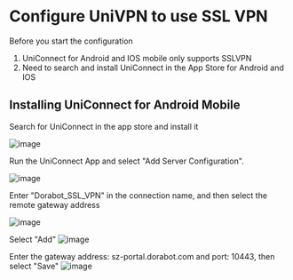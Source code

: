 # **Configure UniVPN to use SSL VPN**
Before you start the configuration
1. UniConnect for Android and IOS mobile only supports SSLVPN
2. Need to search and install UniConnect in the App Store for Android and IOS

## Installing UniConnect for Android Mobile

Search for UniConnect in the app store and install it

![image](https://github.com/tobarod/netee/assets/84069016/38ddab0e-1910-47dc-a98b-ae7d18d7fb3c)

Run the UniConnect App and select "Add Server Configuration".

![image](https://github.com/tobarod/netee/assets/84069016/5bc41551-ccf3-4b36-abab-886ad2547fd9)

Enter "Dorabot_SSL_VPN" in the connection name, and then select the remote gateway address

![image](https://github.com/tobarod/netee/assets/84069016/98655f88-9e5a-4eca-bba3-4e4231ac4b92)

Select "Add”
![image](https://github.com/tobarod/netee/assets/84069016/9d09c29b-bfb2-4de3-8f0d-4febf281df7c)

Enter the gateway address: sz-portal.dorabot.com and port: 10443, then select "Save"
![image](https://github.com/tobarod/netee/assets/84069016/457d1ff6-8bd6-4c86-baae-d7782b22ac14)


